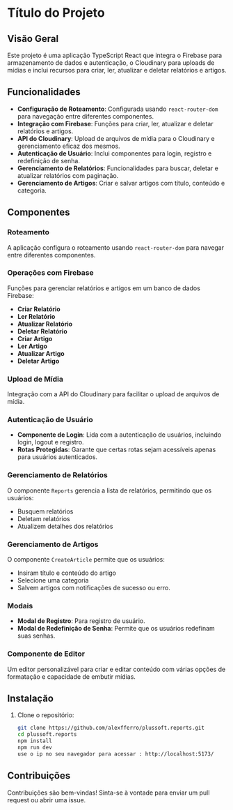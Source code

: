 # Título do Projeto

## Visão Geral

Este projeto é uma aplicação TypeScript React que integra o Firebase para armazenamento de dados e autenticação, o Cloudinary para uploads de mídias e inclui recursos para criar, ler, atualizar e deletar relatórios e artigos.

## Funcionalidades

- **Configuração de Roteamento**: Configurada usando `react-router-dom` para navegação entre diferentes componentes.
- **Integração com Firebase**: Funções para criar, ler, atualizar e deletar relatórios e artigos.
- **API do Cloudinary**: Upload de arquivos de mídia para o Cloudinary e gerenciamento eficaz dos mesmos.
- **Autenticação de Usuário**: Inclui componentes para login, registro e redefinição de senha.
- **Gerenciamento de Relatórios**: Funcionalidades para buscar, deletar e atualizar relatórios com paginação.
- **Gerenciamento de Artigos**: Criar e salvar artigos com título, conteúdo e categoria.

## Componentes

### Roteamento

A aplicação configura o roteamento usando `react-router-dom` para navegar entre diferentes componentes.

### Operações com Firebase

Funções para gerenciar relatórios e artigos em um banco de dados Firebase:

- **Criar Relatório**
- **Ler Relatório**
- **Atualizar Relatório**
- **Deletar Relatório**
- **Criar Artigo**
- **Ler Artigo**
- **Atualizar Artigo**
- **Deletar Artigo**

### Upload de Mídia

Integração com a API do Cloudinary para facilitar o upload de arquivos de mídia.

### Autenticação de Usuário

- **Componente de Login**: Lida com a autenticação de usuários, incluindo login, logout e registro.
- **Rotas Protegidas**: Garante que certas rotas sejam acessíveis apenas para usuários autenticados.

### Gerenciamento de Relatórios

O componente `Reports` gerencia a lista de relatórios, permitindo que os usuários:

- Busquem relatórios
- Deletam relatórios
- Atualizem detalhes dos relatórios

### Gerenciamento de Artigos

O componente `CreateArticle` permite que os usuários:

- Insiram título e conteúdo do artigo
- Selecione uma categoria
- Salvem artigos com notificações de sucesso ou erro.

### Modais

- **Modal de Registro**: Para registro de usuário.
- **Modal de Redefinição de Senha**: Permite que os usuários redefinam suas senhas.

### Componente de Editor

Um editor personalizável para criar e editar conteúdo com várias opções de formatação e capacidade de embutir mídias.

## Instalação

1. Clone o repositório:
   ```bash
   git clone https://github.com/alexfferro/plussoft.reports.git
   cd plussoft.reports
   npm install
   npm run dev
   use o ip no seu navegador para acessar : http://localhost:5173/
   ```

## Contribuições

Contribuições são bem-vindas! Sinta-se à vontade para enviar um pull request ou abrir uma issue.
